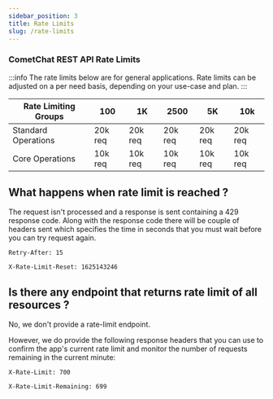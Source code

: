 ```yaml
---
sidebar_position: 3
title: Rate Limits
slug: /rate-limits
---
```


### CometChat REST API Rate Limits

:::info
The rate limits below are for general applications. Rate limits can be adjusted on a per need basis, depending on your use-case and plan.
:::

| **Rate Limiting Groups** | **100** | **1K** | **2500** | **5K** | **10k** |
| ---- | ---- | ---- | ---- | ---- | ---- |
| Standard Operations | 20k req | 20k req | 20k req | 20k req | 20k req |
| Core Operations | 10k req | 10k req | 10k req | 10k req | 10k req |




## What happens when rate limit is reached ?

The request isn't processed and a response is sent containing a 429 response code.
Along with the response code there will be couple of headers sent which specifies the time in seconds that you must wait before you can try request again.

`Retry-After: 15`

`X-Rate-Limit-Reset: 1625143246`

## Is there any endpoint that returns rate limit of all resources ?

No, we don't provide a rate-limit endpoint.

However, we do provide the following response headers that you can use to confirm the app's current rate limit and monitor the number of requests remaining in the current minute:

`X-Rate-Limit: 700`

`X-Rate-Limit-Remaining: 699`